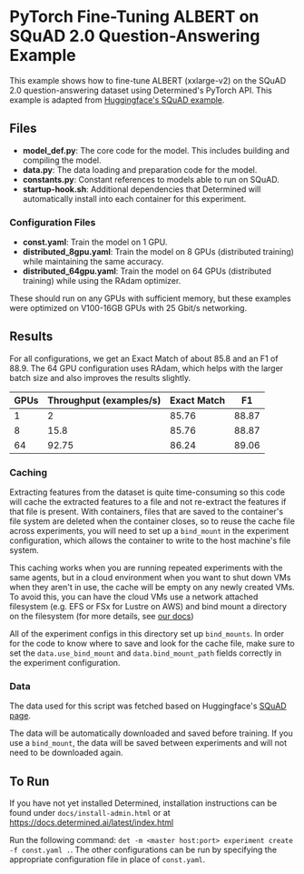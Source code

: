 # PyTorch Fine-Tuning ALBERT on SQuAD 2.0 Question-Answering Example

This example shows how to fine-tune ALBERT (xxlarge-v2) on the SQuAD 2.0 question-answering dataset using
Determined's PyTorch API. This example is adapted from [Huggingface's SQuAD
example](https://github.com/huggingface/transformers/tree/master/examples/legacy/question-answering).

## Files
* **model_def.py**: The core code for the model. This includes building and compiling the model.
* **data.py**: The data loading and preparation code for the model.
* **constants.py**: Constant references to models able to run on SQuAD.
* **startup-hook.sh**: Additional dependencies that Determined will automatically install into each container for this experiment.

### Configuration Files
* **const.yaml**: Train the model on 1 GPU.
* **distributed_8gpu.yaml**: Train the model on 8 GPUs (distributed training) while maintaining the same accuracy.
* **distributed_64gpu.yaml**: Train the model on 64 GPUs (distributed training) while using the RAdam optimizer. 

These should run on any GPUs with sufficient memory, but these examples were optimized on V100-16GB GPUs with 25 Gbit/s networking.


## Results

For all configurations, we get an Exact Match of about 85.8 and an F1 of 88.9. The 64 GPU configuration uses RAdam, which helps with the larger batch size and also improves the results slightly.

| GPUs | Throughput (examples/s) | Exact Match | F1    |
|------|-------------------------|-------------|-------|
| 1    | 2                       | 85.76       | 88.87 |
| 8    | 15.8                    | 85.76       | 88.87 |
| 64   | 92.75                   | 86.24       | 89.06 |



### Caching

Extracting features from the dataset is quite time-consuming so this code will cache the extracted features to a 
file and not re-extract the features if that file is present. With containers, files that are saved to the 
container's file system are deleted when the container closes, so to reuse the cache file across experiments, 
you will need to set up a `bind_mount` in the experiment configuration, which allows the container to write to 
the host machine's file system.  

This caching works when you are running repeated experiments with the same agents, but in a cloud environment 
when you want to shut down VMs when they aren't in use, the cache will be empty on any newly created VMs. To 
avoid this, you can have the cloud VMs use a network attached filesystem (e.g. EFS or FSx for Lustre on AWS) 
and bind mount a directory on the filesystem (for more details, see 
[our docs](https://docs.determined.ai/latest/tutorials/data-access.html#distributed-file-system))

All of the experiment configs in this directory set up `bind_mounts`. In order for the code to know where 
to save and look for the cache file, make sure to set the `data.use_bind_mount` and `data.bind_mount_path` 
fields correctly in the experiment configuration.

### Data
The data used for this script was fetched based on Huggingface's [SQuAD page](https://github.com/huggingface/transformers/tree/master/examples/question-answering).

The data will be automatically downloaded and saved before training. If you use a `bind_mount`, the 
data will be saved between experiments and will not need to be downloaded again.

## To Run
If you have not yet installed Determined, installation instructions can be found
under `docs/install-admin.html` or at https://docs.determined.ai/latest/index.html

Run the following command: `det -m <master host:port> experiment create -f
const.yaml .`. The other configurations can be run by specifying the appropriate
configuration file in place of `const.yaml`.


